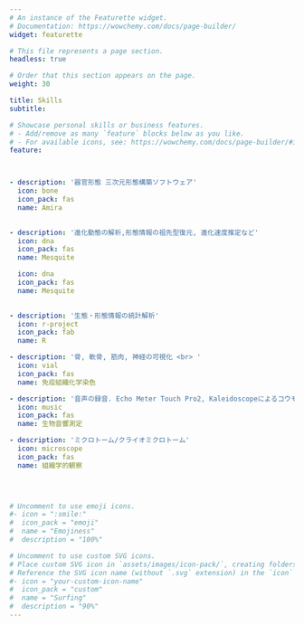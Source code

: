 ```yaml
---
# An instance of the Featurette widget.
# Documentation: https://wowchemy.com/docs/page-builder/
widget: featurette

# This file represents a page section.
headless: true

# Order that this section appears on the page.
weight: 30

title: Skills
subtitle:

# Showcase personal skills or business features.
# - Add/remove as many `feature` blocks below as you like.
# - For available icons, see: https://wowchemy.com/docs/page-builder/#icons
feature:



- description: '器官形態 三次元形態構築ソフトウェア'
  icon: bone
  icon_pack: fas
  name: Amira
  

- description: '進化動態の解析,形態情報の祖先型復元, 進化速度推定など'
  icon: dna
  icon_pack: fas
  name: Mesquite

  icon: dna
  icon_pack: fas
  name: Mesquite

  
- description: '生態・形態情報の統計解析'
  icon: r-project
  icon_pack: fab
  name: R

- description: '骨, 軟骨, 筋肉, 神経の可視化 <br> '
  icon: vial
  icon_pack: fas
  name: 免疫組織化学染色

- description: '音声の録音. Echo Meter Touch Pro2, Kaleidoscopeによるコウモリ超音波の解析'
  icon: music
  icon_pack: fas
  name: 生物音響測定

- description: 'ミクロトーム/クライオミクロトーム'
  icon: microscope
  icon_pack: fas
  name: 組織学的観察
  



# Uncomment to use emoji icons.
#- icon = ":smile:"
#  icon_pack = "emoji"
#  name = "Emojiness"
#  description = "100%"  

# Uncomment to use custom SVG icons.
# Place custom SVG icon in `assets/images/icon-pack/`, creating folders if necessary.
# Reference the SVG icon name (without `.svg` extension) in the `icon` field.
#- icon = "your-custom-icon-name"
#  icon_pack = "custom"
#  name = "Surfing"
#  description = "90%"
---
```

